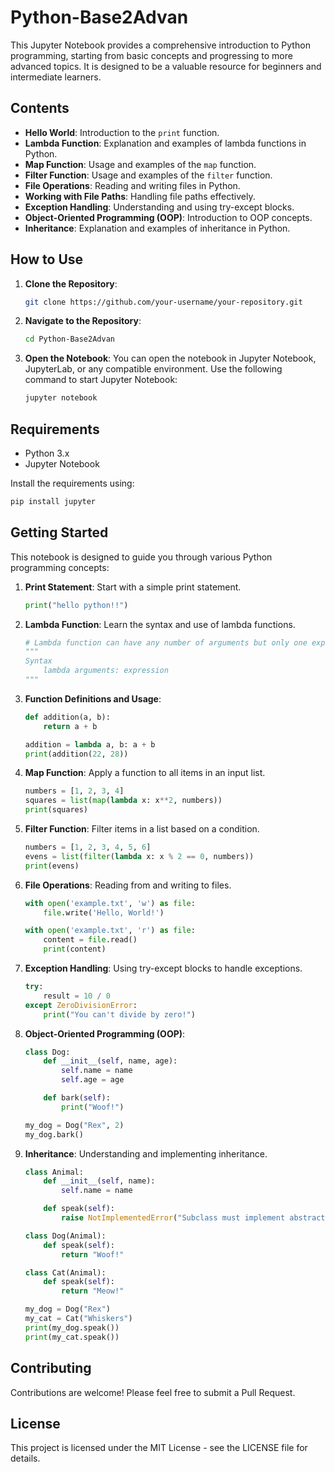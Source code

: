 # Python-Base2Advan

This Jupyter Notebook provides a comprehensive introduction to Python programming, starting from basic concepts and progressing to more advanced topics. It is designed to be a valuable resource for beginners and intermediate learners.

## Contents

- **Hello World**: Introduction to the `print` function.
- **Lambda Function**: Explanation and examples of lambda functions in Python.
- **Map Function**: Usage and examples of the `map` function.
- **Filter Function**: Usage and examples of the `filter` function.
- **File Operations**: Reading and writing files in Python.
- **Working with File Paths**: Handling file paths effectively.
- **Exception Handling**: Understanding and using try-except blocks.
- **Object-Oriented Programming (OOP)**: Introduction to OOP concepts.
- **Inheritance**: Explanation and examples of inheritance in Python.

## How to Use

1. **Clone the Repository**:
    ```sh
    git clone https://github.com/your-username/your-repository.git
    ```
2. **Navigate to the Repository**:
    ```sh
    cd Python-Base2Advan
    ```
3. **Open the Notebook**:
    You can open the notebook in Jupyter Notebook, JupyterLab, or any compatible environment. Use the following command to start Jupyter Notebook:
    ```sh
    jupyter notebook
    ```

## Requirements

- Python 3.x
- Jupyter Notebook

Install the requirements using:
```sh
pip install jupyter
```

## Getting Started

This notebook is designed to guide you through various Python programming concepts:

1. **Print Statement**: Start with a simple print statement.
    ```python
    print("hello python!!")
    ```

2. **Lambda Function**: Learn the syntax and use of lambda functions.
    ```python
    # Lambda function can have any number of arguments but only one expression
    """
    Syntax
        lambda arguments: expression
    """
    ```

3. **Function Definitions and Usage**:
    ```python
    def addition(a, b):
        return a + b

    addition = lambda a, b: a + b
    print(addition(22, 28))
    ```

4. **Map Function**: Apply a function to all items in an input list.
    ```python
    numbers = [1, 2, 3, 4]
    squares = list(map(lambda x: x**2, numbers))
    print(squares)
    ```

5. **Filter Function**: Filter items in a list based on a condition.
    ```python
    numbers = [1, 2, 3, 4, 5, 6]
    evens = list(filter(lambda x: x % 2 == 0, numbers))
    print(evens)
    ```

6. **File Operations**: Reading from and writing to files.
    ```python
    with open('example.txt', 'w') as file:
        file.write('Hello, World!')

    with open('example.txt', 'r') as file:
        content = file.read()
        print(content)
    ```

7. **Exception Handling**: Using try-except blocks to handle exceptions.
    ```python
    try:
        result = 10 / 0
    except ZeroDivisionError:
        print("You can't divide by zero!")
    ```

8. **Object-Oriented Programming (OOP)**:
    ```python
    class Dog:
        def __init__(self, name, age):
            self.name = name
            self.age = age

        def bark(self):
            print("Woof!")

    my_dog = Dog("Rex", 2)
    my_dog.bark()
    ```

9. **Inheritance**: Understanding and implementing inheritance.
    ```python
    class Animal:
        def __init__(self, name):
            self.name = name

        def speak(self):
            raise NotImplementedError("Subclass must implement abstract method")

    class Dog(Animal):
        def speak(self):
            return "Woof!"

    class Cat(Animal):
        def speak(self):
            return "Meow!"

    my_dog = Dog("Rex")
    my_cat = Cat("Whiskers")
    print(my_dog.speak())
    print(my_cat.speak())
    ```

## Contributing

Contributions are welcome! Please feel free to submit a Pull Request.

## License

This project is licensed under the MIT License - see the LICENSE file for details.
